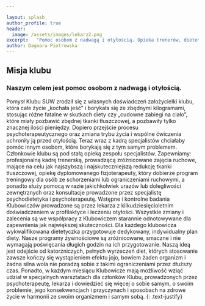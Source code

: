 ```yaml
---

layout: splash
author_profile: true
header:
  image: /assets/images/lekarz2.png
excerpt:   "Pomoc osobom z nadwagą i otyłością. Opieka trenerów, dietetyka, psychoterapeuty i fizjoterapeuty. W klubie prowadzone są: aqua aerobik (ćwiczenia w wodzie), ćwiczenia fitness z instruktorem, marsze na dworze oraz warsztaty dietetyczne. Psychoterapia dla osób z zaburzeniami odżywiania."
author: Dagmara Piotrowska
---
```

## Misja klubu
### Naszym celem jest pomoc osobom z nadwagą i otyłością. 
Pomysł Klubu SUW
zrodził się z własnych doświadczeń założycielki klubu, która całe życie „kochała
jeść” i borykała się ze zbędnymi kilogramami, stosując różne fatalne w
skutkach diety czy „cudowne zabiegi na ciało”, które miały pozbawić zbędnej
tkanki tłuszczowej, a pozbawiły tylko znacznej ilości pieniędzy. Dopiero
przejście procesu psychoterapeutycznego oraz zmiana trybu życia i wspólne
ćwiczenia uchroniły ją przed otyłością. Teraz wraz z kadrą specjalistów
chciałaby pomóc innym osobom, które borykają się z tym samym problemem.
Członkowie klubu są pod stałą opieką zespołu specjalistów. Zapewniamy:
profesjonalną kadrę trenerską, prowadzącą zróżnicowane zajęcia ruchowe,
mające na celu jak najszybszą i najskuteczniejszą redukcję tkanki tłuszczowej,
opiekę dyplomowanego fizjoterapeuty, który dobierze program treningowy dla
osób ze schorzeniami lub ograniczeniami ruchowymi, a ponadto służy pomocą
w razie jakichkolwiek urazów lub dolegliwości zewnętrznych oraz konsultacje
prowadzone przez specjalistę psychodietetyka i psychoterapeutę. Wstępne i
kontrolne badania Klubowiczów prowadzone są przez lekarza z
kilkudziesięcioletnim doświadczeniem w profilaktyce i leczeniu otyłości.
Wszystkie zmiany i zalecenia są we współpracy z Klubowiczem starannie
odnotowywane dla zapewnienia jak największej skuteczności. Dla każdego
klubowicza wykwalifikowana dietetyczka przygotowuje dedykowany,
indywidualny plan diety. Nasze programy żywnościowe są zróżnicowane,
smaczne i nie wymagają poświęcania długich godzin na ich przygotowanie.
Naszą ideą jest odejście od katorżniczych, pełnych wyrzeczeń diet, których
stosowanie zawsze kończy się wystąpieniem efektu jojo, bowiem żaden
organizm i żadna silna wola nie poradzą sobie z takimi ograniczeniami przez
dłuższy czas. Ponadto, w każdym miesiącu Klubowicze mają możliwość wziąć
udział w specjalnych warsztatach dla członków Klubu, prowadzonych przez
psychoterapeutę, lekarza i dowiedzieć się więcej o sobie samym, o swoim
problemie, jego konsekwencjach i przyczynach i sposobach na zdrowe życie w
harmonii ze swoim organizmem i samym sobą.
{: .text-justify}